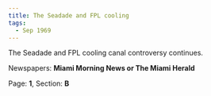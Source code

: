 ```yaml
---  
title: The Seadade and FPL cooling  
tags:  
  - Sep 1969  
---  
```

  
The Seadade and FPL cooling canal controversy continues.  
  
Newspapers: **Miami Morning News or The Miami Herald**  
  
Page: **1**, Section: **B** 
